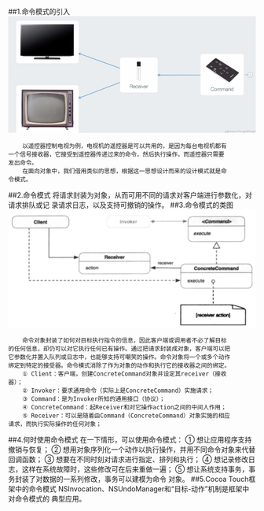 ##1.命令模式的引入
![](telecontroller.png)
    
        以遥控器控制电视为例，电视机的遥控器是可以共用的，是因为每台电视机都有
    一个信号接收器，它接受到遥控器传递过来的命令，然后执行操作，而遥控器只需要
    发出命令。
        在面向对象中，我们借用类似的思想，根据这一思想设计而来的设计模式就是命
    令模式。
##2.命令模式
        将请求封装为对象，从而可用不同的请求对客户端进行参数化，对请求排队或记
    录请求日志，以及支持可撤销的操作。
##3.命令模式的类图
![](command.png)

        命令对象封装了如何对目标执行指令的信息，因此客户端或调用者不必了解目标
    的任何信息，却仍可以对它执行任何已有操作。通过把请求封装成对象，客户端可以把
    它参数化并置入队列或日志中，也能够支持可嘲笑的操作。命令对象将一个或多个动作
    绑定到特定的接受器。命令模式消除了作为对象的动作和执行它的接收器之间的绑定。
        ① Client：客户端，创建ConcreteCommand对象并设定其receiver（接收
    器）；
        ② Invoker：要求通用命令（实际上是ConcreteCommand）实施请求；
        ③ Command：是为Invoker所知的通用接口（协议）；
        ④ ConcreteCommand：起Receiver和对它操作action之间的中间人作用；
        ⑤ Receiver：可以是随着由Command（ConcreteCommand）对象实施的相应
    请求，而执行实际操作的任何对象；
##4.何时使用命令模式
        在一下情形，可以使用命令模式：
        ① 想让应用程序支持撤销与恢复；
        ② 想用对象序列化一个动作以执行操作，并用不同命令对象来代替回调函数；
        ③ 想要在不同时刻对请求进行指定、排列和执行；
        ④ 想记录修改日志，这样在系统故障时，这些修改可在后来重做一遍；
        ⑤ 想让系统支持事务，事务封装了对数据的一系列修改，事务可以建模为命令
    对象。
##5.Cocoa Touch框架中的命令模式
        NSInvocation、NSUndoManager和“目标-动作”机制是框架中对命令模式的
    典型应用。

